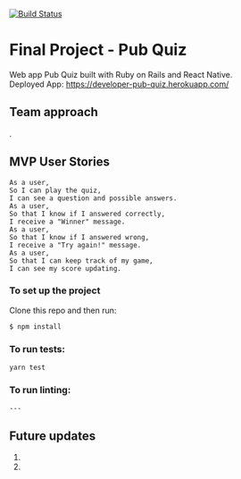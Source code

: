 [![Build Status](https://travis-ci.com/shannongamby/developer-pub-quiz.svg?branch=master)](https://travis-ci.com/shannongamby/developer-pub-quiz)
# Final Project  - Pub Quiz
Web app Pub Quiz built with Ruby on Rails and React Native.  
Deployed App: https://developer-pub-quiz.herokuapp.com/
## Team approach
.
## MVP User Stories
```
As a user,
So I can play the quiz,
I can see a question and possible answers.
As a user,
So that I know if I answered correctly,
I receive a "Winner" message.
As a user,
So that I know if I answered wrong,
I receive a "Try again!" message.
As a user,
So that I can keep track of my game,
I can see my score updating.
```

### To set up the project
Clone this repo and then run:
```
$ npm install
```
### To run tests:
```
yarn test
```
### To run linting:
```
---
```
## Future updates
1.
2.
